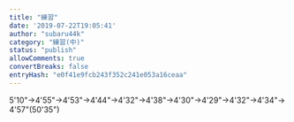 ```yaml
---
title: "練習"
date: '2019-07-22T19:05:41'
author: "subaru44k"
category: "練習(中)"
status: "publish"
allowComments: true
convertBreaks: false
entryHash: "e0f41e9fcb243f352c241e053a16ceaa"
---
```

5'10"→4'55"→4'53"→4'44"→4'32"→4'38"→4'30"→4'29"→4'32"→4'34"→4'57"(50'35")

